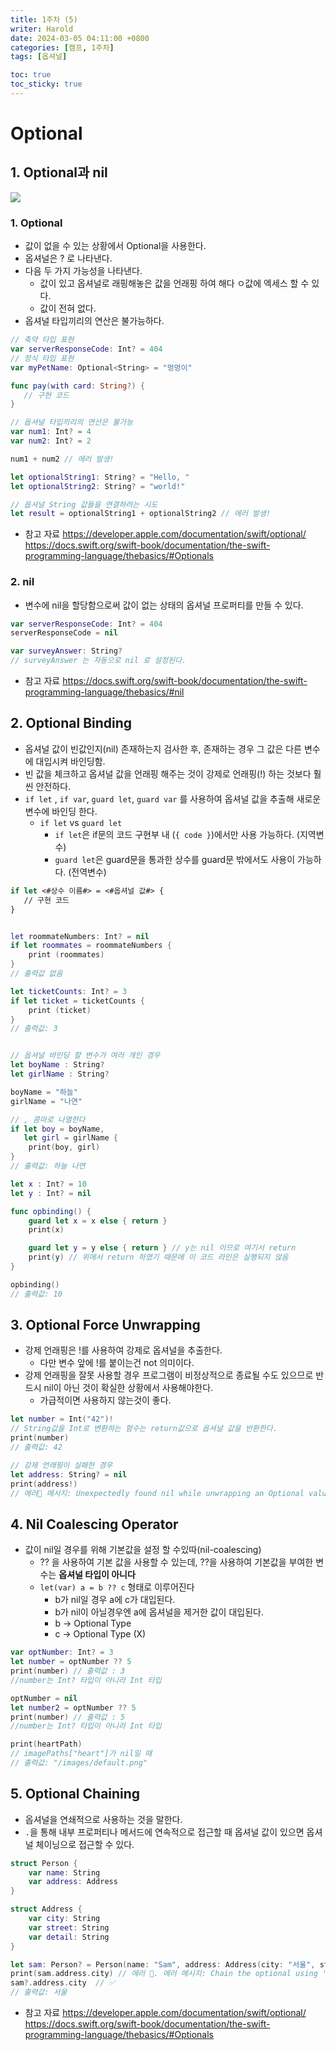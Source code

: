 ```yaml
---
title: 1주차 (5)
writer: Harold
date: 2024-03-05 04:11:00 +0800
categories: [캠프, 1주차]
tags: [옵셔널]

toc: true
toc_sticky: true
---
```

# Optional
## 1. Optional과 nil
![](https://i.esdrop.com/d/f/E8Nib9NqGY/dhmGpzLOjA.png)
### 1. Optional
- 값이 없을 수 있는 상황에서 Optional을 사용한다.
- 옵셔널은 ? 로 나타낸다.
- 다음 두 가지 가능성을 나타낸다.
    - 값이 있고 옵셔널로 래핑해놓은 값을 언래핑 하여 해다 ㅇ값에 엑세스 할 수 있다.
    - 값이 전혀 없다.
- 옵셔널 타입끼리의 연산은 불가능하다.

```swift
// 축약 타입 표현
var serverResponseCode: Int? = 404 
// 정식 타입 표현
var myPetName: Optional<String> = "멍멍이"

func pay(with card: String?) {
   // 구현 코드
}

// 옵셔널 타입끼리의 연산은 불가능
var num1: Int? = 4
var num2: Int? = 2

num1 + num2 // 에러 발생!

let optionalString1: String? = "Hello, "
let optionalString2: String? = "world!"

// 옵셔널 String 값들을 연결하려는 시도
let result = optionalString1 + optionalString2 // 에러 발생!
```
 
- 참고 자료
<https://developer.apple.com/documentation/swift/optional/>
<https://docs.swift.org/swift-book/documentation/the-swift-programming-language/thebasics/#Optionals>

### 2. nil
- 변수에 nil을 할당함으로써 값이 없는 상태의 옵셔널 프로퍼티를 만들 수 있다.

```swift
var serverResponseCode: Int? = 404
serverResponseCode = nil

var surveyAnswer: String?
// surveyAnswer 는 자동으로 nil 로 설정된다.
```

- 참고 자료
<https://docs.swift.org/swift-book/documentation/the-swift-programming-language/thebasics/#nil>

## 2. Optional Binding
- 옵셔널 값이 빈값인지(nil) 존재하는지 검사한 후, 존재하는 경우 그 값은 다른 변수에 대입시켜 바인딩함.
- 빈 값을 체크하고 옵셔널 값을 언래핑 해주는 것이 강제로 언래핑(!) 하는 것보다 훨씬 안전하다.
- `if let` , `if var`, `guard let`, `guard var` 를 사용하여 옵셔널 값을 추출해 새로운 변수에 바인딩 한다.
    - `if let` vs `guard let`
        - `if let`은 if문의 코드 구현부 내 (`{ code }`)에서만 사용 가능하다. (지역변수)
        - `guard let`은 guard문을 통과한 상수를 guard문 밖에서도 사용이 가능하다. (전역변수)

```swift
if let <#상수 이름#> = <#옵셔널 값#> {
   // 구현 코드
}


let roommateNumbers: Int? = nil
if let roommates = roommateNumbers {
    print (roommates)
}
// 출력값 없음

let ticketCounts: Int? = 3
if let ticket = ticketCounts {
    print (ticket)
}
// 출력값: 3


// 옵셔널 바인딩 할 변수가 여러 개인 경우
let boyName : String?
let girlName : String?

boyName = "하늘"
girlName = "나연"

// , 콤마로 나열한다
if let boy = boyName,
   let girl = girlName {
    print(boy, girl)
}
// 출력값: 하늘 나연

let x : Int? = 10
let y : Int? = nil

func opbinding() {
    guard let x = x else { return }
    print(x)

    guard let y = y else { return } // y는 nil 이므로 여기서 return 
    print(y) // 위에서 return 하였기 때문에 이 코드 라인은 실행되지 않음
}

opbinding()
// 출력값: 10
```

## 3. Optional Force Unwrapping
- 강제 언래핑은 !를 사용하여 강제로 옵셔널을 추출한다.
    - 다만 변수 앞에 !를 붙이는건 not 의미이다.
- 강제 언래핑을 잘못 사용할 경우 프로그램이 비정상적으로 종료될 수도 있으므로 반드시 nil이 아닌 것이 확실한 상황에서 사용해야한다.
    - 가급적이면 사용하지 않는것이 좋다.

```swift
let number = Int("42")!
// String값을 Int로 변환하는 함수는 return값으로 옵셔널 값을 반환한다.
print(number)
// 출력값: 42

// 강제 언래핑이 실패한 경우
let address: String? = nil
print(address!)
// 에러🚨 메시지: Unexpectedly found nil while unwrapping an Optional value
```

## 4. Nil Coalescing Operator
- 값이 nil일 경우를 위해 기본값을 설정 할 수있따(nil-coalescing)
    - ?? 을 사용하여 기본 값을 사용할 수 있는데, ??을 사용하여 기본값을 부여한 변수는 **옵셔널 타입이 아니다**
    - `let(var) a = b ?? c` 형태로 이루어진다
        - b가 nil일 경우 a에 c가 대입된다.
        - b가 nil이 아닐경우엔 a에 옵셔널을 제거한 값이 대입된다.
        - b → Optional Type
        - c → Optional Type (X)

```swift
var optNumber: Int? = 3
let number = optNumber ?? 5
print(number) // 출력값 : 3
//number는 Int? 타입이 아니라 Int 타입

optNumber = nil
let number2 = optNumber ?? 5
print(number) // 출력값 : 5
//number는 Int? 타입이 아니라 Int 타입

print(heartPath)
// imagePaths["heart"]가 nil일 때 
// 출력값: "/images/default.png"
```

## 5. Optional Chaining
- 옵셔널을 연쇄적으로 사용하는 것을 말한다.
- `.`을 통해 내부 프로퍼티나 메서드에 연속적으로 접근할 때 옵셔널 값이 있으면 옵셔널 체이닝으로 접근할 수 있다.

```swift
struct Person {
	var name: String
	var address: Address
}

struct Address {
	var city: String
	var street: String
	var detail: String
}

let sam: Person? = Person(name: "Sam", address: Address(city: "서울", street: "신논현로", detail: "100"))
print(sam.address.city) // 에러 🚨. 에러 메시지: Chain the optional using '?' to access member 'address' only for non-'nil' base values
sam?.address.city  // ✅
// 출력값: 서울
```

- 참고 자료
<https://developer.apple.com/documentation/swift/optional/>
<https://docs.swift.org/swift-book/documentation/the-swift-programming-language/thebasics/#Optionals>